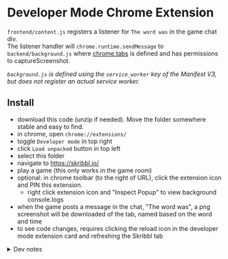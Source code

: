 # Developer Mode Chrome Extension

`frontend/content.js` registers a listener for `The word was` in the game chat div. <br/>
The listener handler will `chrome.runtime.sendMessage` to `backend/background.js` where [chrome.tabs](<[url](https://developer.chrome.com/docs/extensions/reference/api/tabs)>) is defined and has permissions to captureScreenshot.

_`background.js` is defined using the `service_worker` key of the Manifest V3, but does not register an actual service worker._

## Install

- download this code (unzip if needed). Move the folder somewhere stable and easy to find.
- in chrome, open `chrome://extensions/`
- toggle `Developer mode` in top right
- click `Load unpacked` button in top left
- select this folder
- navigate to https://skribbl.io/
- play a game (this only works in the game room)
- optional: in chrome toolbar (to the right of URL), click the extension icon and PIN this extension.
  - right click extension icon and "Inspect Popup" to view background console.logs
- when the game posts a message in the chat, "The word was", a png screenshot will be downloaded of the tab, named based on the word and time
- to see code changes, requires clicking the reload icon in the developer mode extension card and refreshing the Skribbl tab

<details><summary>Dev notes</summary>

- The initial shell was created via chatGpt.
- It was a quick start, but also combined Manifest V2 and V3 syntax.
- Often, it's solutions tried to use keys from chrome objects which didn't exist.
- It required asking gpt questions like "Are you sure this" and "Shouldn't this be like...".
- But it was easy to console.log(chrome) to see what was available in that context. And then reference chrome.tabs API docs from there.
- Overall, it was pleasant and a good way to quickly learn the overall shape of Chrome Extensions workflow.

</details>
